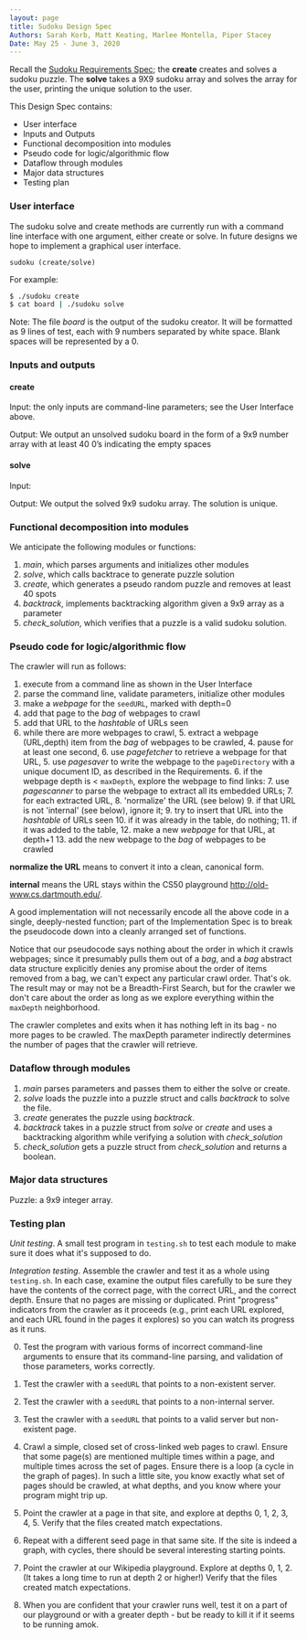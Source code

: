 ```yaml
---
layout: page
title: Sudoku Design Spec
Authors: Sarah Korb, Matt Keating, Marlee Montella, Piper Stacey
Date: May 25 - June 3, 2020
---
```

 
Recall the [Sudoku Requirements Spec](REQUIREMENTS.html); the **create** creates and solves a sudoku puzzle.
The **solve** takes a 9X9 sudoku array and solves the array for the user, printing the unique solution to the user. 
 
This Design Spec contains:
 
* User interface
* Inputs and Outputs
* Functional decomposition into modules
* Pseudo code for logic/algorithmic flow
* Dataflow through modules
* Major data structures
* Testing plan
 
### User interface
 
The sudoku solve and create methods are currently run with a command line interface with one argument, either create or solve. In future designs we hope to implement a graphical user interface.
 
```
sudoku (create/solve)
```
 
For example:
 
``` bash
$ ./sudoku create
$ cat board | ./sudoku solve
```
Note: The file *board* is the output of the sudoku creator. It will be formatted as 9 lines of test, each with 9 numbers separated by white space. Blank spaces will be represented by a 0. 
 
### Inputs and outputs
 
#### create
Input: the only inputs are command-line parameters; see the User Interface above.
 
Output: We output an unsolved sudoku board in the form of a 9x9 number array with at least 40 0’s indicating the empty spaces
 
#### solve 
 
Input: 
 
Output: We output the solved 9x9 sudoku array. The solution is unique. 
 
 
### Functional decomposition into modules
 
We anticipate the following modules or functions:
 
1. *main*, which parses arguments and initializes other modules
2. *solve*, which calls backtrace to generate puzzle solution
3. *create*, which generates a pseudo random puzzle and removes at least 40 spots
4. *backtrack*, implements backtracking algorithm given a 9x9 array as a parameter
4. *check_solution*, which verifies that a puzzle is a valid sudoku solution.
 
### Pseudo code for logic/algorithmic flow
 
The crawler will run as follows:
 
1. execute from a command line as shown in the User Interface
2. parse the command line, validate parameters, initialize other modules
3. make a *webpage* for the `seedURL`, marked with depth=0
4. add that page to the *bag* of webpages to crawl
5. add that URL to the *hashtable* of URLs seen
3. while there are more webpages to crawl,
   5. extract a webpage (URL,depth) item from the *bag* of webpages to be crawled,
   4. pause for at least one second,
   6. use *pagefetcher* to retrieve a webpage for that URL,
   5. use *pagesaver* to write the webpage to the `pageDirectory` with a unique document ID, as described in the Requirements.
   6. if the webpage depth is < `maxDepth`, explore the webpage to find links:
       7. use *pagescanner* to parse the webpage to extract all its embedded URLs;
       7. for each extracted URL,
           8. 'normalize' the URL (see below)
           9. if that URL is not 'internal' (see below), ignore it;
           9. try to insert that URL into the *hashtable* of URLs seen
               10. if it was already in the table, do nothing;
               11. if it was added to the table,
                   12. make a new *webpage* for that URL, at depth+1
                   13. add the new webpage to the *bag* of webpages to be crawled
 
**normalize the URL** means to convert it into a clean, canonical form.
 
**internal** means the URL stays within the CS50 playground http://old-www.cs.dartmouth.edu/.
 
A good implementation will not necessarily encode all the above code in a single, deeply-nested function; part of the Implementation Spec is to break the pseudocode down into a cleanly arranged set of functions.
 
Notice that our pseudocode says nothing about the order in which it crawls webpages; since it presumably pulls them out of a *bag*, and a *bag* abstract data structure explicitly denies any promise about the order of items removed from a bag, we can't expect any particular crawl order.
That's ok.
The result may or may not be a Breadth-First Search, but for the crawler we don't care about the order as long as we explore everything within the `maxDepth` neighborhood.
 
The crawler completes and exits when it has nothing left in its bag - no more pages to be crawled.
The maxDepth parameter indirectly determines the number of pages that the crawler will retrieve.
 
 
### Dataflow through modules
 
1. *main* parses parameters and passes them to either the solve or create.
2. *solve* loads the puzzle into a puzzle struct and calls *backtrack* to solve the file.
3. *create* generates the puzzle using *backtrack*.
4. *backtrack* takes in a puzzle struct from *solve* or *create* and uses a backtracking algorithm while verifying a solution with *check_solution*
4. *check_solution* gets a puzzle struct from *check_solution* and returns a boolean.
 
### Major data structures
 
Puzzle: a 9x9 integer array.
 
### Testing plan
 
*Unit testing*.  A small test program in `testing.sh` to test each module to make sure it does what it's supposed to do.
 
*Integration testing*.  Assemble the crawler and test it as a whole using `testing.sh`.
In each case, examine the output files carefully to be sure they have the contents of the correct page, with the correct URL, and the correct depth.
Ensure that no pages are missing or duplicated.
Print "progress" indicators from the crawler as it proceeds (e.g., print each URL explored, and each URL found in the pages it explores) so you can watch its progress as it runs.
 
0. Test the program with various forms of incorrect command-line arguments to ensure that its command-line parsing, and validation of those parameters, works correctly.
 
0. Test the crawler with a `seedURL` that points to a non-existent server.
 
0. Test the crawler with a `seedURL` that points to a non-internal server.
 
0. Test the crawler with a `seedURL` that points to a valid server but non-existent page.
 
1. Crawl a simple, closed set of cross-linked web pages to crawl.
Ensure that some page(s) are mentioned multiple times within a page, and multiple times across the set of pages.
Ensure there is a loop (a cycle in the graph of pages).
In such a little site, you know exactly what set of pages should be crawled, at what depths, and you know where your program might trip up.
 
2. Point the crawler at a page in that site, and explore at depths 0, 1, 2, 3, 4, 5.
Verify that the files created match expectations.
 
2. Repeat with a different seed page in that same site.
If the site is indeed a graph, with cycles, there should be several interesting starting points.
 
3. Point the crawler at our Wikipedia playground.
Explore at depths 0, 1, 2.
(It takes a long time to run at depth 2 or higher!) Verify that the files created match expectations.
 
5. When you are confident that your crawler runs well, test it on a part of our playground or with a greater depth - but be ready to kill it if it seems to be running amok.
